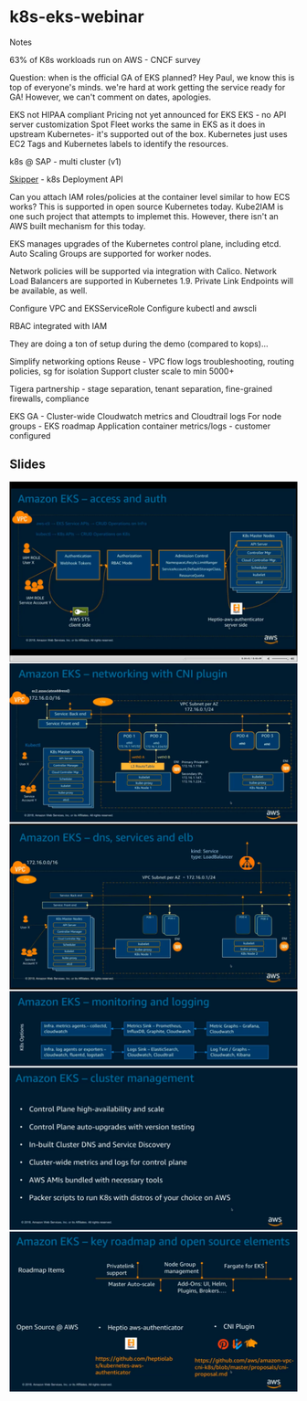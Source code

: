 # k8s-eks-webinar
Notes

63% of K8s workloads run on AWS - CNCF survey

Question: when is the official GA of EKS planned?
Hey Paul, we know this is top of everyone's minds. we're hard at work getting the service ready for GA! However, we can't comment on dates, apologies.

EKS not HIPAA compliant
Pricing not yet announced for EKS
EKS - no API server customization
Spot Fleet works the same in EKS as it does in upstream Kubernetes- it's supported out of the box. Kubernetes just uses EC2 Tags and Kubernetes labels to identify the resources. 

k8s @ SAP - multi cluster (v1)

[Skipper](https://www.github.com/concur/skipper) -
k8s Deployment API

Can you attach IAM roles/policies at the container level similar to how ECS works?
This is supported in open source Kubernetes today. Kube2IAM is one such project that attempts to implemet this. However, there isn't an AWS built mechanism for this today. 

EKS manages upgrades of the Kubernetes control plane, including etcd.
Auto Scaling Groups are supported for worker nodes.

Network policies will be supported via integration with Calico.
Network Load Balancers are supported in Kubernetes 1.9. Private Link Endpoints will be available, as well.

Configure VPC and EKSServiceRole
Configure kubectl and awscli

RBAC integrated with IAM

They are doing a ton of setup during the demo (compared to kops)...

Simplify networking options
Reuse - VPC flow logs troubleshooting, routing policies, sg for isolation
Support cluster scale to min 5000+

Tigera partnership - stage separation, tenant separation, fine-grained firewalls, compliance

EKS GA - Cluster-wide Cloudwatch metrics and Cloudtrail logs
For node groups - EKS roadmap
Application container metrics/logs - customer configured

## Slides

![access-auth](./assets/access-auth.png)
![networking](./assets/networking.png)
![dns-services-elb](./assets/dns-services-elb.png)
![monitoring-logging](./assets/monitoring-logging.png)
![cluster-management](./assets/cluster-management.png)
![roadmap](./assets/roadmap.png)

